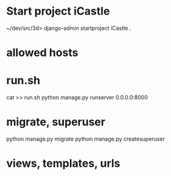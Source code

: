 # Start project iCastle
~/dev/src/3d> 
django-admin startproject iCastle .

# allowed hosts

# run.sh
cat >> run.sh
python manage.py runserver 0.0.0.0:8000

# migrate, superuser
python manage.py migrate
python manage.py createsuperuser

# views, templates, urls
